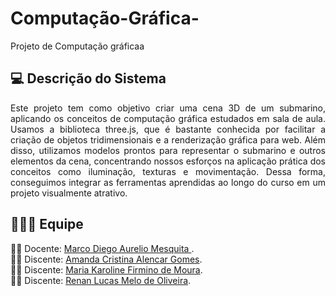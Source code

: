 # Computação-Gráfica-

Projeto de Computação gráficaa

  ## **:computer:** Descrição do Sistema 

  <p align="justify"> Este projeto tem como objetivo criar uma cena 3D de um submarino, aplicando os conceitos de computação gráfica estudados em sala de aula. Usamos a biblioteca three.js, que é bastante conhecida por facilitar a criação de objetos tridimensionais e a renderização gráfica para web. Além disso, utilizamos modelos prontos para representar o submarino e outros elementos da cena, concentrando nossos esforços na aplicação prática dos conceitos como iluminação, texturas e movimentação. Dessa forma, conseguimos integrar as ferramentas aprendidas ao longo do curso em um projeto visualmente atrativo.
 </p>

 
## :family_man_woman_girl: Equipe

:man_teacher: Docente: [Marco Diego Aurelio Mesquita ]().<br />
:woman_student: Discente: [Amanda Cristina Alencar Gomes](https://github.com/AmanditaC).<br />
:woman_student: Discente: [Maria Karoline Firmino de Moura](https://github.com/Mkaroline).<br />
:woman_student: Discente: [Renan Lucas Melo de Oliveira](https://github.com/RenanLucas19).<br />
